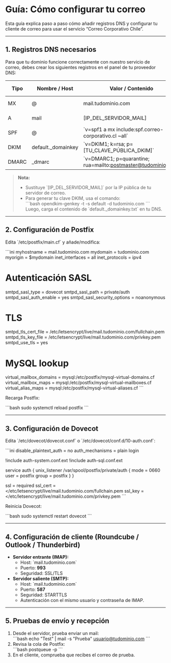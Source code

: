 # Guía: Cómo configurar tu correo

Esta guía explica paso a paso cómo añadir registros DNS y configurar tu cliente de correo para usar el servicio “Correo Corporativo Chile”.

---

## 1. Registros DNS necesarios

Para que tu dominio funcione correctamente con nuestro servicio de correo, debes crear los siguientes registros en el panel de tu proveedor DNS:

| Tipo  | Nombre / Host          | Valor / Contenido                                               | Prioridad / TTL |
|-------|------------------------|-----------------------------------------------------------------|-----------------|
| MX    | @                      | mail.tudominio.com                                              | 10 / 3600       |
| A     | mail                   | [IP_DEL_SERVIDOR_MAIL]                                          | — / 3600        |
| SPF   | @                      | \`v=spf1 a mx include:spf.correo-corporativo.cl ~all\`            | — / 3600        |
| DKIM  | default._domainkey     | \`v=DKIM1; k=rsa; p=[TU_CLAVE_PÚBLICA_DKIM]\`                     | — / 3600        |
| DMARC | _dmarc                 | \`v=DMARC1; p=quarantine; rua=mailto:postmaster@tudominio.com\`   | — / 3600        |

> **Nota:**  
> - Sustituye \`[IP_DEL_SERVIDOR_MAIL]\` por la IP pública de tu servidor de correo.  
> - Para generar tu clave DKIM, usa el comando:  
>   \`\`\`bash
>   opendkim-genkey -t -s default -d tudominio.com
>   \`\`\`  
>   Luego, carga el contenido de \`default._domainkey.txt\` en tu DNS.

---

## 2. Configuración de Postfix

Edita \`/etc/postfix/main.cf\` y añade/modifica:

\`\`\`ini
myhostname = mail.tudominio.com
mydomain = tudominio.com
myorigin = $mydomain
inet_interfaces = all
inet_protocols = ipv4

# Autenticación SASL
smtpd_sasl_type = dovecot
smtpd_sasl_path = private/auth
smtpd_sasl_auth_enable = yes
smtpd_sasl_security_options = noanonymous

# TLS
smtpd_tls_cert_file = /etc/letsencrypt/live/mail.tudominio.com/fullchain.pem
smtpd_tls_key_file  = /etc/letsencrypt/live/mail.tudominio.com/privkey.pem
smtpd_use_tls = yes

# MySQL lookup
virtual_mailbox_domains = mysql:/etc/postfix/mysql-virtual-domains.cf
virtual_mailbox_maps    = mysql:/etc/postfix/mysql-virtual-mailboxes.cf
virtual_alias_maps      = mysql:/etc/postfix/mysql-virtual-aliases.cf
\`\`\`

Recarga Postfix:

\`\`\`bash
sudo systemctl reload postfix
\`\`\`

---

## 3. Configuración de Dovecot

Edita \`/etc/dovecot/dovecot.conf\` o \`/etc/dovecot/conf.d/10-auth.conf\`:

\`\`\`ini
disable_plaintext_auth = no
auth_mechanisms = plain login

!include auth-system.conf.ext
!include auth-sql.conf.ext

service auth {
  unix_listener /var/spool/postfix/private/auth {
    mode = 0660
    user = postfix
    group = postfix
  }
}

ssl = required
ssl_cert = </etc/letsencrypt/live/mail.tudominio.com/fullchain.pem
ssl_key = </etc/letsencrypt/live/mail.tudominio.com/privkey.pem
\`\`\`

Reinicia Dovecot:

\`\`\`bash
sudo systemctl restart dovecot
\`\`\`

---

## 4. Configuración de cliente (Roundcube / Outlook / Thunderbird)

- **Servidor entrante (IMAP):**  
  - Host: \`mail.tudominio.com\`  
  - Puerto: **993**  
  - Seguridad: SSL/TLS  
- **Servidor saliente (SMTP):**  
  - Host: \`mail.tudominio.com\`  
  - Puerto: **587**  
  - Seguridad: STARTTLS  
  - Autenticación con el mismo usuario y contraseña de IMAP.

---

## 5. Pruebas de envío y recepción

1. Desde el servidor, prueba enviar un mail:  
   \`\`\`bash
   echo "Test" | mail -s "Prueba" usuario@tudominio.com
   \`\`\`
2. Revisa la cola de Postfix:  
   \`\`\`bash
   postqueue -p
   \`\`\`
3. En el cliente, comprueba que recibes el correo de prueba.

